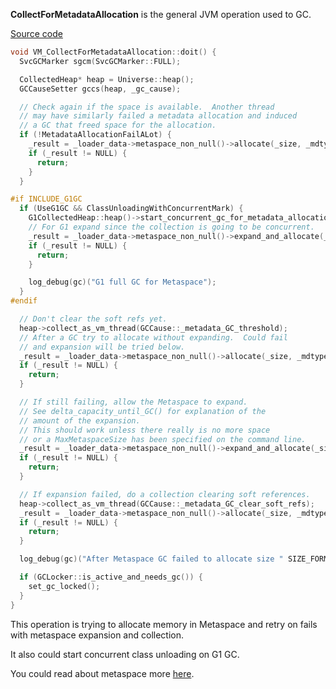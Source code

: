 **CollectForMetadataAllocation** is the general JVM operation used to GC.

[Source code](https://github.com/openjdk/jdk/blob/master/src/hotspot/share/gc/shared/gcVMOperations.cpp)

```C++
void VM_CollectForMetadataAllocation::doit() {
  SvcGCMarker sgcm(SvcGCMarker::FULL);

  CollectedHeap* heap = Universe::heap();
  GCCauseSetter gccs(heap, _gc_cause);

  // Check again if the space is available.  Another thread
  // may have similarly failed a metadata allocation and induced
  // a GC that freed space for the allocation.
  if (!MetadataAllocationFailALot) {
    _result = _loader_data->metaspace_non_null()->allocate(_size, _mdtype);
    if (_result != NULL) {
      return;
    }
  }

#if INCLUDE_G1GC
  if (UseG1GC && ClassUnloadingWithConcurrentMark) {
    G1CollectedHeap::heap()->start_concurrent_gc_for_metadata_allocation(_gc_cause);
    // For G1 expand since the collection is going to be concurrent.
    _result = _loader_data->metaspace_non_null()->expand_and_allocate(_size, _mdtype);
    if (_result != NULL) {
      return;
    }

    log_debug(gc)("G1 full GC for Metaspace");
  }
#endif

  // Don't clear the soft refs yet.
  heap->collect_as_vm_thread(GCCause::_metadata_GC_threshold);
  // After a GC try to allocate without expanding.  Could fail
  // and expansion will be tried below.
  _result = _loader_data->metaspace_non_null()->allocate(_size, _mdtype);
  if (_result != NULL) {
    return;
  }

  // If still failing, allow the Metaspace to expand.
  // See delta_capacity_until_GC() for explanation of the
  // amount of the expansion.
  // This should work unless there really is no more space
  // or a MaxMetaspaceSize has been specified on the command line.
  _result = _loader_data->metaspace_non_null()->expand_and_allocate(_size, _mdtype);
  if (_result != NULL) {
    return;
  }

  // If expansion failed, do a collection clearing soft references.
  heap->collect_as_vm_thread(GCCause::_metadata_GC_clear_soft_refs);
  _result = _loader_data->metaspace_non_null()->allocate(_size, _mdtype);
  if (_result != NULL) {
    return;
  }

  log_debug(gc)("After Metaspace GC failed to allocate size " SIZE_FORMAT, _size);

  if (GCLocker::is_active_and_needs_gc()) {
    set_gc_locked();
  }
}
```

This operation is trying to allocate memory in Metaspace and
retry on fails with metaspace expansion and collection.

It also could start concurrent class unloading on G1 GC.

You could read about metaspace more [here](https://poonamparhar.github.io/understanding-metaspace-gc-logs/).